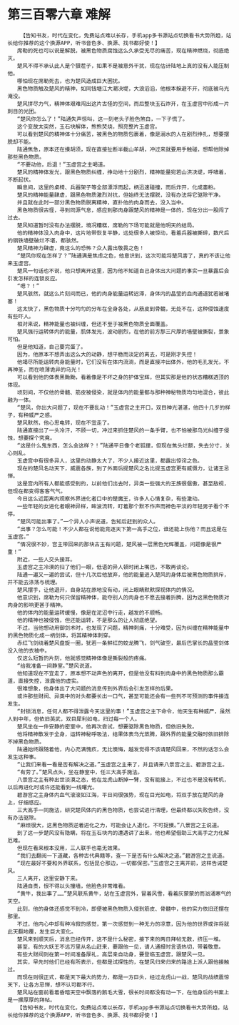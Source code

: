 # 第三百零六章 难解
        【告知书友，时代在变化，免费站点难以长存，手机app多书源站点切换看书大势所趋，站长给你推荐的这个换源APP，听书音色多、换源、找书都好使！】
       席勒的死也可以说是解脱，被黑色物质腐蚀这么久承受无尽的痛苦，现在精神燃烧，彻底绝灭。
       楚风不得不承认此人是个狠茬子，如果不是被意外干扰，现在估计陆地上真的没有人能压制他。
       哪怕现在席勒死去，也为楚风造成巨大困扰。
       黑色物质触及楚风的精神，如同钱塘江大潮决堤，大浪滔滔，他根本躲避不开，彻底被乌光淹没。
       楚风拼尽力气，精神体艰难闯出这片古怪的空间，而后整块玉石炸开，在玉虚宫中形成一片刺目的光团。
       “楚风你怎么了！”陆通失声惊叫，这一刻老头子脸色煞白，一下子慌了。
       这个变故太突然，玉石块解体，熊熊焚烧，照亮整片玉虚宫。
       可以看到楚风的精神体十分痛苦，被黑色的物质包裹着，像是溺水的人在剧烈挣扎，想要摆脱却不能。
       陆通焦急，原本还在摸胡须，现在直接扯断半截山羊胡，冲过来就要用手触碰，想帮他除掉那些黑色物质。
       “不要动他，后退！”玉虚宫之主喝道。
       楚风的精神体发光，跟黑色物质纠缠，挣动地十分剧烈，精神能量宛若山洪决堤，呼啸着，不断起伏。
       瞬息间，这里的桌椅、兵器架子等全部漂浮而起，柄迅速碰撞，而后炸开，化成齑粉。
       楚风的精神能量肆虐，跟黑色物质激烈对抗，但始终无法摆脱，没有办法将它驱除干净。
       并且就在此时一部分黑色物质脱离精神，直扑他的肉身而去，没入当中。
       黑色物质很古怪，寻到同源气息，感应到那肉身跟楚风的精神是一体的，现在分出一股闯了过去。
       楚风知道暂时没有办法摆脱，境况糟糕，席勒的下场可能就是他明天的结局。
       他的精神体没入肉身中，这片地带恢复平静，远处很多人被惊动，看着兵器被撕碎，数尺后的钢铁墙壁破烂不堪，都骇然。
       楚风精神力肆虐，竟这么的恐怖？众人露出敬畏之色！
       “楚风你现在怎样了？”陆通满是焦虑之色，他意识到，这次可能将楚风害了，真的不该让他来玉虚宫。
       楚风一句话也不说，他只想离开这里，因为他不知道自己身体出大问题的事实一旦暴露后会引发怎样的连锁反应。
       “嗯？！”
       楚风骇然，就这么片刻间而已，他的肉身能量运转迟滞，身体内的晶莹的血肉通道犹若被堵塞！
       这太快了，黑色物质十分均匀的分布在全身各处，从筋皮到骨髓，无处不在，这种侵蚀速度有些吓人。
       相对来说，精神能量也被纠缠，但还不至于被黑色物质全面覆盖。
       楚风强行运转体内的能量，肌体发光，波动剧烈，在他的前方那三尺厚的墙壁被撕裂，景象可怕。
       但是他知道，自己要完蛋了。
       因为，他原本不想弄出这么大的动静，想平稳而淡定的离去，可是刚才失控！
       他竭尽所能运转肉身能量时，它们没有在体内流淌，而是直接冲出体外，他的毛孔发光，不再神圣，而在喷薄诡异的乌光！
       可以看到他的体表黑黝黝，看着像是不坏之身的护体宝辉，但其实那是他的状态糟糕透顶的体现。
       顷刻间，不仅他的骨髓、筋皮被侵染，就是体内的能量都与那种神秘物质均匀地混合，彼此融为一体。
       “楚风，你出大问题了，现在不要乱动！”玉虚宫之主开口，双目神光湛湛，他四十几岁的样子，有种威严之感。
       楚风默然，他心思电转，现在不宜走了。
       陆通直接出了一头冷汗，不顾一切，冲过来抓住楚风的一条手臂，也不怕被那乌光纠缠于侵蚀，想要探个究竟。
       “这是什么鬼东西，怎么会这样？！”陆通平日像个老狐狸，但现在焦头烂额，失去分寸，关心则乱。
       玉虚宫中有很多异人，这里的动静太大了，不少人接近这里，都露出惊诧之色。
       现在的楚风名动天下，威震各族，到了外面后提楚风之名比提玉虚宫更有威慑力，让诸王忌惮。
       这是宫内所有人都能感受到的，以前他们出去时，异类一些强大的王族很倨傲，甚至敌视，但现在都变得客客气气。
       今日这么近距离内观察外界进化者口中的楚魔王，许多人心情复杂，有些激动。
       一些年轻的女进化者眼神异样，眸波流转，盯着那个默不作声而神色平淡的年轻男子看个不停。
       “楚风可能出事了。”一个异人小声说道，告知后赶到的众人。
       “出事？怎么可能！不少人都在说他能竞逐天下第一高手之位，谁还能上伤他？而且这是在玉虚宫。”
       “情况很不妙，宫主带回来的那块古玉有问题，楚风被一层黑色光辉覆盖，问题像是很严重！”
       附近，一些人交头接耳。
       玉虚宫之主冷漠的扫了他们一眼，低语的异人顿时闭上嘴巴，不敢再谈论。
       陆通一遍又一遍的尝试，但十几次后他放弃，他的能量进入楚风的身体后被黑色物质排斥，并不能去涤荡与梳理。
       楚风摆手，让他退开，自身站在原地没有动，闭上眼睛默默探视体内的情况。
       他意识到，席勒为何只保留精神体，能夺别人的肉身也不愿去接着折腾，因为这黑色物质对肉身的影响更甚于精神。
       他的体内的能量运转缓慢，像是在泥沼中行走，越发的不顺畅。
       他的精神也被侵蚀，但还能运转，不是那么的让人彻底绝望。
       不过，当他想动用御剑术时，也发现了问题，精神刺痛，十分难受，因为纠缠在精神能量中的黑色物质化成一柄剑体，将其精神体刺穿。
       赤红飞剑绕着楚风盘旋一圈，犹若一条鲜红的蛟龙腾飞，剑气破空，最后巴掌长的晶莹剑体没入他的衣袖中。
       仅这么短暂的片刻，他就感觉精神体像是撕裂般的疼痛。
       “给我准备一间静室。”楚风说道。
       他知道现在不宜走了，原本想不动声色的离开，但是他没有料到肉身中的黑色物质那么霸道，直接失控，泄露他的虚实。
       很难想象，他身体出了大问题的消息传到外界后会引发怎样的后果。
       或许那些财阀、异类中的对头都要长出一口气，甚至可能还会有一些列不可预测的事件接连发生。
       “封锁消息，任何人都不得泄露今天这里的事！”玉虚宫之主下命令，他天生有种威严，虽然人到中年，但依旧英武，双目犀利如电，扫过每一个人。
       楚风坐在一件安静的密室中，他再次尝试，想要驱除黑色物质，但依旧失败。
       他将精神散发于全身，运转神秘呼吸法，结果体表乌光蒸腾，跟外界的能量交融时依旧排除不掉黑色物质。
       陆通始终跟随着他，内心充满愧疚，无比懊悔，越发觉得不该请楚风回来，不然的话怎么会发生这种事。
       “让我们来看一看是否有解决之道。”玉虚宫之主来了，并且请来八景宫之主、碧游宫之主。
       “有劳了。”楚风点头，坐在静室中，任三大高手施法。
       八景宫之主有种出世淡漠之态，他在龙虎山断掉一臂，没有能接上，不过也不是没有转机，以后再进化时或许还能看到一线曙光。
       碧游宫之主身体内血气滚滚如江海，平日间很强势，现在目光如电，将双手放在楚风的身上，仔细感应。
       三大高手一同施法，研究楚风体内的黑色物质，也尝试进行清理，但最终都以失败告终，没有办法驱除。
       “麻烦很大，这黑色物质逆着进化之力，可能会让人退化，不可捉摸。”八景宫之主说道。
       到了这一步楚风没有隐瞒，将在玉石块内的遭遇讲了出来，他也希望借助三大高手之力化解厄难。
       但现在看来根本没用，三人联手也毫无效果。
       “我们去翻阅一下道藏，各种古代典籍等，查一下是否有什么解决之道。”碧游宫之主说道。
       “现在最好不要和外界联系，包括昆仑那边，一切都保密。”玉虚宫之主离开前，这样告诫楚风。
       三人离开，这里安静下来。
       陆通自责，恨不得以头撞墙，他脸色非常难看。
       “黄牛，我出事了……”楚风联系黄牛，站在玉虚宫外，冒着风雪，看着灰蒙蒙的而汹涌寒气的天空。
       此刻，他的身体还感觉不到冷，即便被黑色物质入侵到筋皮、骨髓中，他的实力依旧还摆在那里。
       不过，他内心中却有种冷寂的感觉，第一次感觉到一种无力的凉意，因为他的世界或许将就此天翻地覆，发生巨大变化。
       楚风来到顺天后，消息已经传开，这不是什么秘密，接下来的两日拜帖无数，挤压一堆。
       甚至，有的大妖王不远万里从名山赶来，要跟他一见，请人通报时言语热切，带着敬意。
       有些大财阀则在第一时间准备厚礼，高层亲自动身，要登临玉虚宫，跟楚风一见。
       其实，早先时他们已经有所表示，但都是试探性的，在楚风归来归来的路途上派人跟他接触过。
       而现在则很正式，都是天下最大的势力，都是一方巨头，经过龙虎山一战，楚风的战绩震惊天下，让各方忌惮，想不认可都不行。
       楚风站在窗前看着昏暗天空中飘落的鹅毛大雪，很长时间都没有动一下，在他身后的书案上是一摞厚厚的拜帖。
       【告知书友，时代在变化，免费站点难以长存，手机app多书源站点切换看书大势所趋，站长给你推荐的这个换源APP，听书音色多、换源、找书都好使！】